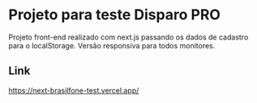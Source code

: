 # Projeto para teste Disparo PRO

Projeto front-end realizado com next.js passando os dados de cadastro para o localStorage.
Versão responsiva para todos monitores.

## Link

https://next-brasilfone-test.vercel.app/